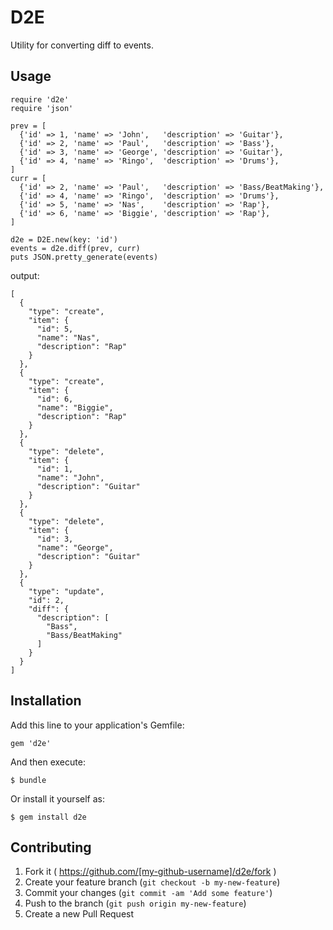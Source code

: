 # D2E

Utility for converting diff to events.

## Usage

```
require 'd2e'
require 'json'

prev = [
  {'id' => 1, 'name' => 'John',   'description' => 'Guitar'},
  {'id' => 2, 'name' => 'Paul',   'description' => 'Bass'},
  {'id' => 3, 'name' => 'George', 'description' => 'Guitar'},
  {'id' => 4, 'name' => 'Ringo',  'description' => 'Drums'},
]
curr = [
  {'id' => 2, 'name' => 'Paul',   'description' => 'Bass/BeatMaking'},
  {'id' => 4, 'name' => 'Ringo',  'description' => 'Drums'},
  {'id' => 5, 'name' => 'Nas',    'description' => 'Rap'},
  {'id' => 6, 'name' => 'Biggie', 'description' => 'Rap'},
]

d2e = D2E.new(key: 'id')
events = d2e.diff(prev, curr)
puts JSON.pretty_generate(events)
```

output:

```
[
  {
    "type": "create",
    "item": {
      "id": 5,
      "name": "Nas",
      "description": "Rap"
    }
  },
  {
    "type": "create",
    "item": {
      "id": 6,
      "name": "Biggie",
      "description": "Rap"
    }
  },
  {
    "type": "delete",
    "item": {
      "id": 1,
      "name": "John",
      "description": "Guitar"
    }
  },
  {
    "type": "delete",
    "item": {
      "id": 3,
      "name": "George",
      "description": "Guitar"
    }
  },
  {
    "type": "update",
    "id": 2,
    "diff": {
      "description": [
        "Bass",
        "Bass/BeatMaking"
      ]
    }
  }
]
```

## Installation

Add this line to your application's Gemfile:

    gem 'd2e'

And then execute:

    $ bundle

Or install it yourself as:

    $ gem install d2e

## Contributing

1. Fork it ( https://github.com/[my-github-username]/d2e/fork )
2. Create your feature branch (`git checkout -b my-new-feature`)
3. Commit your changes (`git commit -am 'Add some feature'`)
4. Push to the branch (`git push origin my-new-feature`)
5. Create a new Pull Request
